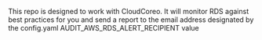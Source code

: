 This repo is designed to work with CloudCoreo. It will monitor RDS against best practices for you and send a report to the email address designated by the config.yaml AUDIT_AWS_RDS_ALERT_RECIPIENT value